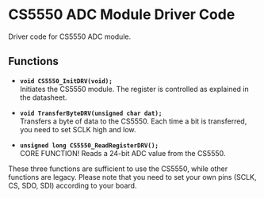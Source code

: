 # CS5550 ADC Module Driver Code

Driver code for CS5550 ADC module.

## Functions

- **`void CS5550_InitDRV(void);`**  
  Initiates the CS5550 module. The register is controlled as explained in the datasheet.

- **`void TransferByteDRV(unsigned char dat);`**  
  Transfers a byte of data to the CS5550. Each time a bit is transferred, you need to set SCLK high and low.

- **`unsigned long CS5550_ReadRegisterDRV();`**  
  CORE FUNCTION! Reads a 24-bit ADC value from the CS5550.

These three functions are sufficient to use the CS5550, while other functions are legacy. Please note that you need to set your own pins (SCLK, CS, SDO, SDI) according to your board.
